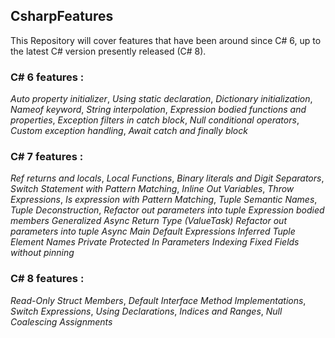## CsharpFeatures
This Repository will cover features that have been around since C# 6, up to the latest C# version presently released (C# 8).


### **C# 6 features :**
*Auto property initializer*, 
*Using static declaration*, 
*Dictionary initialization*, 
*Nameof keyword*, 
*String interpolation*, 
*Expression bodied functions and properties*, 
*Exception filters in catch block*, 
*Null conditional operators*, 
*Custom exception handling*,
*Await catch and finally block*


### **C# 7 features :**
*Ref returns and locals*, 
*Local Functions*, 
*Binary literals and Digit Separators*, 
*Switch Statement with Pattern Matching*, 
*Inline Out Variables*, 
*Throw Expressions*, 
*Is expression with Pattern Matching*, 
*Tuple Semantic Names*, 
*Tuple Deconstruction*,
*Refactor out parameters into tuple*
*Expression bodied members*
*Generalized Async Return Type (ValueTask)*
*Refactor out parameters into tuple*
*Async Main*
*Default Expressions*
*Inferred Tuple Element Names*
*Private Protected*
*In Parameters*
*Indexing Fixed Fields without pinning*


### **C# 8 features :**
*Read-Only Struct Members*,
*Default Interface Method Implementations*,
*Switch Expressions*,
*Using Declarations*,
*Indices and Ranges*,
*Null Coalescing Assignments*
